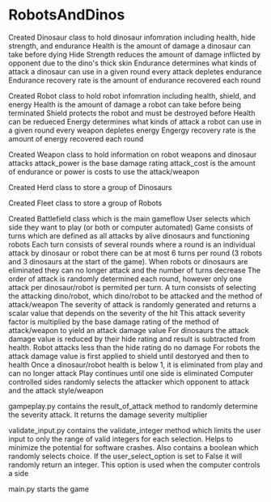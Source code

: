 # RobotsAndDinos

Created Dinosaur class to hold dinosaur infomration including health, hide strength, and endurance
    Health is the amount of damage a dinosaur can take before dying
    Hide Strength reduces the amount of damage inflicted by opponent due to the dino's thick skin
    Endurance determines what kinds of attack a dinosaur can use in a given round every attack depletes endurance
    Endurance recovery rate is the amount of endurance recovered each round

Created Robot class to hold robot infomration including health, shield, and energy
    Health is the amount of damage a robot can take before being terminated
    Shield protects the robot and must be destroyed before Health can be redueced
    Energy determines what kinds of attack a robot can use in a given round every weapon depletes energy
    Engergy recovery rate is the amount of energy recovered each round

Created Weapon class to hold information on robot weapons and dinosaur attacks
    attack_power is the base damage rating
    attack_cost is the amount of endurance or power is costs to use the attack/weapon

Created Herd class to store a group of Dinosaurs

Created Fleet class to store a group of Robots

Created Battlefield class which is the main gameflow
    User selects which side they want to play (or both or computer automated)
    Game consists of turns which are defined as all attacks by alive dinosaurs and functioning robots
    Each turn consists of several rounds where a round is an individual attack by dinosaur or robot 
        there can be at most 6 turns per round (3 robots and 3 dinosaurs at the start of the game).
        When robots or dinosaurs are eliminated they can no longer attack and the number of turns decrease
    The order of attack is randomly determined each round, however only one attack per dinosaur/robot is permited
        per turn. 
    A turn consists of selecting the attacking dino/robot, which dino/robot to be attacked and the method of attack/weapon
        The severity of attack is randomly generated and returns a scalar value that depends on the severity of the hit
        This attack severity factor is multiplied by the base damage rating of the method of attack/weapon to yield
        an attack damage value
    For dinosaurs the attack damage value is reduced by their hide rating and result is subtracted from health. 
        Robot attacks less than the hide rating do no damage
    For robots the attack damage value is first applied to shield until destoryed and then to health
    Once a dinosaur/robot health is below 1, it is eliminated from play and can no longer attack
    Play continues until one side is eliminated
    Computer controlled sides randomly selects the attacker which opponent to attack and the attack style/weapon

gampeplay.py contains the result_of_attack method to randomly determine the severity attack. It returns the damage 
    severity multiplier

validate_input.py contains the validate_integer method which limits the user input to only the range of valid 
    integers for each selection. Helps to minimize the potential for software crashes. Also contains a boolean 
    which randomly selects choice. If the user_select_option is set to False it will randomly return an integer.
    This option is used when the computer controls a side 

main.py starts the game